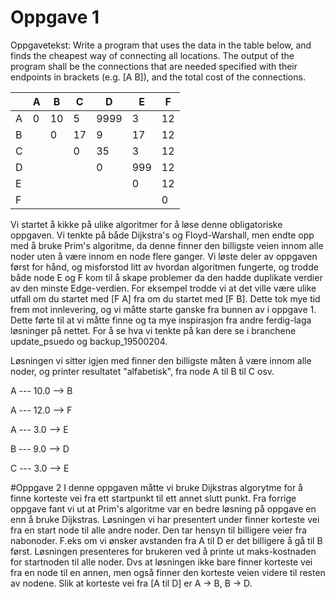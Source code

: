 # Oppgave 1
Oppgavetekst: Write a program that uses the data in the table below, and finds the cheapest way of connecting all locations. The output of the program shall be the connections that are needed specified with their endpoints in brackets (e.g. [A B]), and the total cost of the connections. 

|	|A	|B	|C	|D	|E	|F|
|------|------|------|------|------|------|------|
|A	|0	|10	|5	|9999	|3	|12|
|B	|	|0	|17	|9	|17	|12|
|C	|	|	|0	|35	|3	|12|
|D	|	|	|	|0	|999	|12|
|E	|	|	|	|	|0	|12|
|F	|	|	|	|	|	|0|

Vi startet å kikke på ulike algoritmer for å løse denne obligatoriske oppgaven. Vi tenkte på både Dijkstra's og Floyd-Warshall, men endte opp med å bruke Prim's algoritme, da denne finner den billigste veien innom alle noder uten å være innom en node flere ganger. Vi løste deler av oppgaven først for hånd, og misforstod litt av hvordan algoritmen fungerte, og trodde både node E og F kom til å skape problemer da den hadde duplikate verdier av den minste Edge-verdien. For eksempel trodde vi at det ville være ulike utfall om du startet med [F A] fra om du startet med [F B]. Dette tok mye tid frem mot innlevering, og vi måtte starte ganske fra bunnen av i oppgave 1. Dette førte til at vi måtte finne og ta mye inspirasjon fra andre ferdig-laga løsninger på nettet. For å se hva vi tenkte på kan dere se i branchene update_psuedo og backup_19500204.

Løsningen vi sitter igjen med finner den billigste måten å være innom alle noder, og printer resultatet "alfabetisk", fra node A til B til C osv. 

A --- 10.0 --> B

A --- 12.0 --> F

A --- 3.0 --> E

B --- 9.0 --> D

C --- 3.0 --> E


#Oppgave 2
I denne oppgaven måtte vi bruke Dijkstras algorytme for å finne korteste vei fra ett startpunkt til ett annet slutt punkt. Fra forrige oppgave fant vi ut at Prim's algoritme var en bedre løsning på oppgave en enn å bruke Dijkstras. Løsningen vi har presentert under finner korteste vei fra en start node til alle andre noder. Den tar hensyn til billigere veier fra nabonoder. F.eks om vi ønsker avstanden fra A til D er det billigere å gå til B først. 
Løsningen presenteres for brukeren ved å printe ut maks-kostnaden for startnoden til alle noder. Dvs at løsningen ikke bare finner korteste vei fra en node til en annen, men også finner den korteste veien videre til resten av nodene. 
Slik at korteste vei fra [A til D] er A -> B, B -> D.
